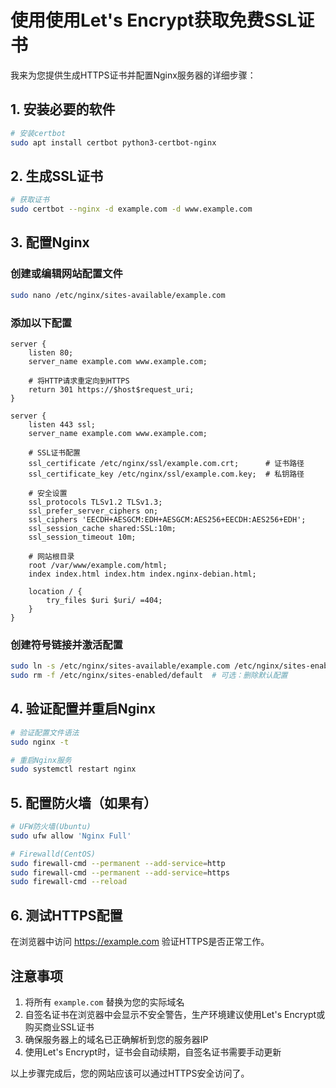 # 使用使用Let's Encrypt获取免费SSL证书

我来为您提供生成HTTPS证书并配置Nginx服务器的详细步骤：

## 1. 安装必要的软件

```bash
# 安装certbot
sudo apt install certbot python3-certbot-nginx
```

## 2. 生成SSL证书

```bash
# 获取证书
sudo certbot --nginx -d example.com -d www.example.com
```

## 3. 配置Nginx

### 创建或编辑网站配置文件

```bash
sudo nano /etc/nginx/sites-available/example.com
```

### 添加以下配置

```nginx
server {
    listen 80;
    server_name example.com www.example.com;
    
    # 将HTTP请求重定向到HTTPS
    return 301 https://$host$request_uri;
}

server {
    listen 443 ssl;
    server_name example.com www.example.com;
    
    # SSL证书配置
    ssl_certificate /etc/nginx/ssl/example.com.crt;      # 证书路径
    ssl_certificate_key /etc/nginx/ssl/example.com.key;  # 私钥路径
    
    # 安全设置
    ssl_protocols TLSv1.2 TLSv1.3;
    ssl_prefer_server_ciphers on;
    ssl_ciphers 'EECDH+AESGCM:EDH+AESGCM:AES256+EECDH:AES256+EDH';
    ssl_session_cache shared:SSL:10m;
    ssl_session_timeout 10m;
    
    # 网站根目录
    root /var/www/example.com/html;
    index index.html index.htm index.nginx-debian.html;
    
    location / {
        try_files $uri $uri/ =404;
    }
}
```

### 创建符号链接并激活配置

```bash
sudo ln -s /etc/nginx/sites-available/example.com /etc/nginx/sites-enabled/
sudo rm -f /etc/nginx/sites-enabled/default  # 可选：删除默认配置
```

## 4. 验证配置并重启Nginx

```bash
# 验证配置文件语法
sudo nginx -t

# 重启Nginx服务
sudo systemctl restart nginx
```

## 5. 配置防火墙（如果有）

```bash
# UFW防火墙(Ubuntu)
sudo ufw allow 'Nginx Full'

# Firewalld(CentOS)
sudo firewall-cmd --permanent --add-service=http
sudo firewall-cmd --permanent --add-service=https
sudo firewall-cmd --reload
```

## 6. 测试HTTPS配置

在浏览器中访问 https://example.com 验证HTTPS是否正常工作。

## 注意事项

1. 将所有 `example.com` 替换为您的实际域名
2. 自签名证书在浏览器中会显示不安全警告，生产环境建议使用Let's Encrypt或购买商业SSL证书
3. 确保服务器上的域名已正确解析到您的服务器IP
4. 使用Let's Encrypt时，证书会自动续期，自签名证书需要手动更新

以上步骤完成后，您的网站应该可以通过HTTPS安全访问了。